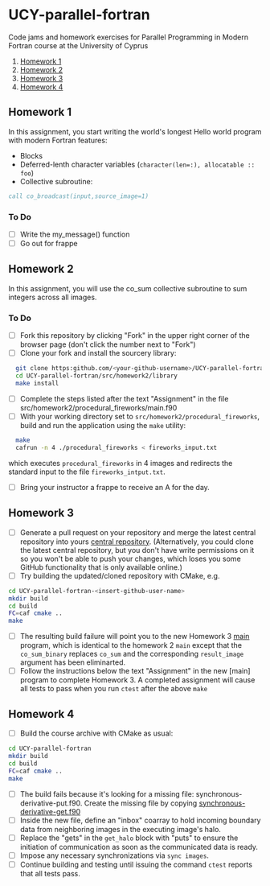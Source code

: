 UCY-parallel-fortran
====================
Code jams and homework exercises for Parallel Programming in Modern Fortran course at the University of Cyprus

1. [Homework 1](#homework-1)
2. [Homework 2](#homework-2)
3. [Homework 3](#homework-3)
4. [Homework 4](#homework-4)

Homework 1
----------
In this assignment, you start writing the world's longest Hello world program with modern Fortran features:
* Blocks
* Deferred-lenth character variables (`character(len=:), allocatable :: foo`)
* Collective subroutine:
```fortran
call co_broadcast(input,source_image=1)
```

### To Do
- [ ] Write the my_message() function
- [ ] Go out for frappe

Homework 2
----------
In this assignment, you will use the co_sum collective subroutine to sum integers across all images.
### To Do
- [ ] Fork this repository by clicking "Fork" in the upper right corner of the browser page (don't click the number next to "Fork")
- [ ] Clone your fork and install the sourcery library:
```bash
  git clone https:github.com/<your-github-username>/UCY-parallel-fortran
  cd UCY-parallel-fortran/src/homework2/library
  make install
```
- [ ] Complete the steps listed after the text "Assignment" in the file src/homework2/procedural_fireworks/main.f90
- [ ] With your working directory set to `src/homework2/procedural_fireworks`, build and run the application using the `make` utility:
```bash
  make 
  cafrun -n 4 ./procedural_fireworks < fireworks_input.txt
```
which executes `procedural_fireworks` in 4 images and redirects the standard input to the file `fireworks_intput.txt`.
- [ ] Bring your instructor a frappe to receive an A for the day.

Homework 3
----------
- [ ] Generate a pull request on your repository and merge the latest central repository into yours [central repository](https://github.com/rouson/UCY-parallel-fortran). (Alternatively, you could clone the latest central repository, but you don't have write permissions on it so you won't be able to push your changes, which loses you some GitHub functionality that is only available online.)
- [ ] Try building the updated/cloned repository with CMake, e.g.
```bash
cd UCY-parallel-fortran-<insert-github-user-name>
mkdir build
cd build
FC=caf cmake ..
make
```
- [ ] The resulting build failure will point you to the new Homework 3 [main](src/homework3/fortran2008_procedural_fireworks) program, which is identical to the homework 2 `main` except that the `co_sum_binary` replaces `co_sum` and the corresponding `result_image` argument has been eliminarted.
- [ ] Follow the instructions below the text "Assignment" in the new [main] program to complete Homework 3.  A completed assignment will cause all tests to pass when you run `ctest` after the above `make`

Homework 4
----------
- [ ] Build the course archive with CMake as usual:
```bash
cd UCY-parallel-fortran
mkdir build
cd build
FC=caf cmake ..
make
```
- [ ] The build fails because it's looking for a missing file: synchronous-derivative-put.f90.  Create the missing file by copying [synchronous-derivative-get.f90](src/homework4/synchronous-derivative-get.f90)
- [ ] Inside the new file, define an "inbox" coarray to hold incoming boundary data from neighboring images in the executing image's halo.
- [ ] Replace the "gets" in the `get_halo` block with "puts" to ensure the initiation of communication as soon as the communicated data is ready.
- [ ] Impose any necessary synchronizations via `sync images`.
- [ ] Continue building and testing until issuing the command `ctest` reports that all tests pass.
